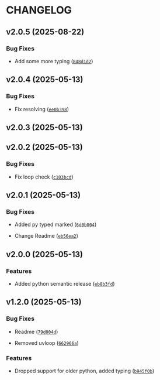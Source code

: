 # CHANGELOG


## v2.0.5 (2025-08-22)

### Bug Fixes

- Add some more typing
  ([`848d1d2`](https://github.com/jhnnsrs/koil/commit/848d1d2421cd831bbf82978b856e78a9d0908fd6))


## v2.0.4 (2025-05-13)

### Bug Fixes

- Fix resolving
  ([`ee0b398`](https://github.com/jhnnsrs/koil/commit/ee0b3989ab72dbc8ee29b78e7beb762f60fc9a2d))


## v2.0.3 (2025-05-13)


## v2.0.2 (2025-05-13)

### Bug Fixes

- Fix loop check
  ([`c103bcd`](https://github.com/jhnnsrs/koil/commit/c103bcde87fd6ad044ee712506af9a390e1d66a9))


## v2.0.1 (2025-05-13)

### Bug Fixes

- Added py typed marked
  ([`6d0b004`](https://github.com/jhnnsrs/koil/commit/6d0b00439e2a6833f603c8081be12941e9a8e2f7))

- Change Readme
  ([`eb56ea2`](https://github.com/jhnnsrs/koil/commit/eb56ea2d372706f5bface613a3f803f4c0ff47de))


## v2.0.0 (2025-05-13)

### Features

- Added python semantic release
  ([`eb8b3fd`](https://github.com/jhnnsrs/koil/commit/eb8b3fd62668d55262746ee9f7ea005a32adce25))


## v1.2.0 (2025-05-13)

### Bug Fixes

- Readme
  ([`79d004d`](https://github.com/jhnnsrs/koil/commit/79d004d876f708eb4947b5122fb15bc333d2fbec))

- Removed uvloop
  ([`662966a`](https://github.com/jhnnsrs/koil/commit/662966afabb4254f054eda4c9866de11d4878278))

### Features

- Dropped support for older python, added typing
  ([`b945f0b`](https://github.com/jhnnsrs/koil/commit/b945f0b6728967310482696155236115a98536fa))
